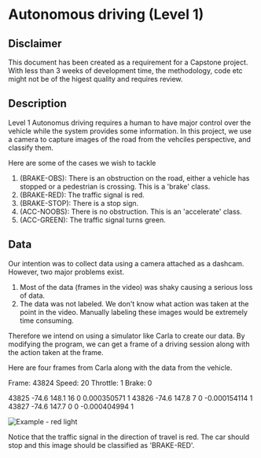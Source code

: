 # Autonomous driving (Level 1)
## Disclaimer
This document has been created as a requirement for a Capstone project. With less than 3 weeks of development time, the methodology, code etc might not be of the higest quality and requires review.

## Description
Level 1 Autonomus driving requires a human to have major control over the vehicle while the system provides some information. In this project, we use a camera to capture images of the road from the vehciles perspective, and classify them.

Here are some of the cases we wish to tackle
  1. (BRAKE-OBS): There is an obstruction on the road, either a vehicle has stopped or a pedestrian is crossing. This is a 'brake' class.
  2. (BRAKE-RED): The traffic signal is red.
  3. (BRAKE-STOP): There is a stop sign.
  4. (ACC-NOOBS): There is no obstruction. This is an 'accelerate' class.
  5. (ACC-GREEN): The traffic signal turns green.
  
## Data
Our intention was to collect data using a camera attached as a dashcam. However, two major problems exist. 
  1. Most of the data (frames in the video) was shaky causing a serious loss of data. 
  2. The data was not labeled. We don't know what action was taken at the point in the video. Manually labeling these images would be extremely time consuming.
  
Therefore we intend on using a simulator like Carla to create our data. 
By modifying the program, we can get a frame of a driving session along with the action taken at the frame. 

Here are four frames from Carla along with the data from the vehicle. 

Frame:      43824
Speed:      20
Throttle:   1
Brake:      0

43825	-74.6	148.1	16	0	0.000350571	1
43826	-74.6	147.8	7	0	-0.000154114	1
43827	-74.6	147.7	0	0	-0.000404994	1

![Example - red light](https://user-images.githubusercontent.com/41816491/75568209-deb3cc80-5a20-11ea-8ca6-7de013815a3f.png)

Notice that the traffic signal in the direction of travel is red. The car should stop and this image should be classified as 'BRAKE-RED'.
